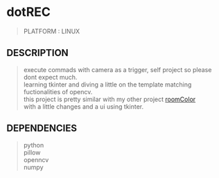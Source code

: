 # dotREC
> PLATFORM : LINUX
## DESCRIPTION
> execute commads with camera as a trigger, self project so please dont expect much.<br>
> learning tkinter and diving a little on the template matching fuctionalities of opencv.<br>
> this project is pretty similar with my other project <a href ="https://github.com/nopan-studio/roomColor">roomColor</a><br>
> with a little changes and a ui using tkinter.<br>

## DEPENDENCIES
> python <br>
> pillow <br>
> openncv <br>
> numpy <br>


